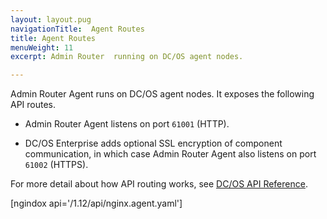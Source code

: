 ```yaml
---
layout: layout.pug
navigationTitle:  Agent Routes
title: Agent Routes
menuWeight: 11
excerpt: Admin Router  running on DC/OS agent nodes.

---
```

Admin Router Agent runs on DC/OS agent nodes. It exposes the following API routes.

-   Admin Router Agent listens on port `61001` (HTTP).

-   DC/OS Enterprise adds optional SSL encryption of component communication, in which case Admin Router Agent also listens on port `61002` (HTTPS).

For more detail about how API routing works, see [DC/OS API Reference](/dcos/1.12/api/).

[ngindox api='/1.12/api/nginx.agent.yaml']
